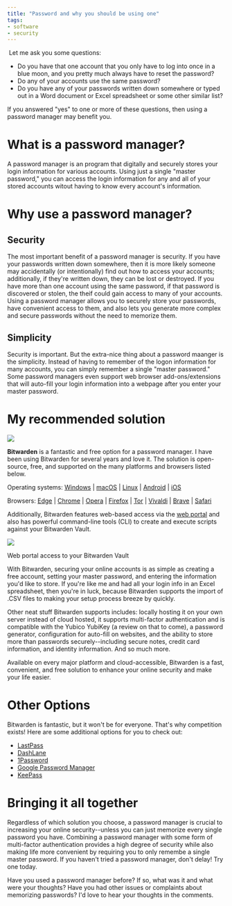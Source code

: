 ```yaml
---
title: "Password and why you should be using one"
tags:
- software
- security
---
```


 Let me ask you some questions:

- Do you have that one account that you only have to log into once in a blue moon, and you pretty much always have to reset the password?
- Do any of your accounts use the same password?
- Do you have any of your passwords written down somewhere or typed out in a Word document or Excel spreadsheet or some other similar list?

If you answered "yes" to one or more of these questions, then using a password manager may benefit you.

# What is a password manager?

A password manager is an program that digitally and securely stores your login information for various accounts. Using just a single "master password," you can access the login information for any and all of your stored accounts witout having to know every account's information.

# Why use a password manager?

## Security

The most important benefit of a password manager is security. If you have your passwords written down somewhere, then it is more likely someone may accidentally (or intentionally) find out how to access your accounts; additionally, if they're written down, they can be lost or destroyed. If you have more than one account using the same password, if that password is discovered or stolen, the theif could gain access to many of your accounts. Using a password manager allows you to securely store your passwords, have convenient access to them, and also lets you generate more complex and secure passwords without the need to memorize them.

## Simplicity

Security is important. But the extra-nice thing about a password maanger is the simplicity. Instead of having to remember of the logon information for many accounts, you can simply remember a single "master password." Some password managers even support web browser add-ons/extensions that will auto-fill your login information into a webpage after you enter your master password.

# My recommended solution

![](https://audiomgtmoregame.files.wordpress.com/2020/12/bitwarden_logo_horizontal.png?w=1024)

**Bitwarden** is a fantastic and free option for a password manager. I have been using Bitwarden for several years and love it. The solution is open-source, free, and supported on the many platforms and browsers listed below.

Operating systems: [Windows](https://www.blogger.com/blog/post/edit/8562458718891840214/2826015379359740939#) | [macOS](https://www.blogger.com/blog/post/edit/8562458718891840214/2826015379359740939#) | [Linux](https://www.blogger.com/blog/post/edit/8562458718891840214/2826015379359740939#) | [Android](https://www.blogger.com/blog/post/edit/8562458718891840214/2826015379359740939#) | [iOS](https://www.blogger.com/blog/post/edit/8562458718891840214/2826015379359740939#)

Browsers: [Edge](https://www.blogger.com/blog/post/edit/8562458718891840214/2826015379359740939#) | [Chrome](https://www.blogger.com/blog/post/edit/8562458718891840214/2826015379359740939#) | [Opera](https://www.blogger.com/blog/post/edit/8562458718891840214/2826015379359740939#) | [Firefox](https://www.blogger.com/blog/post/edit/8562458718891840214/2826015379359740939#) | [Tor](https://www.blogger.com/blog/post/edit/8562458718891840214/2826015379359740939#) | [Vivaldi](https://www.blogger.com/blog/post/edit/8562458718891840214/2826015379359740939#) | [Brave](https://www.blogger.com/blog/post/edit/8562458718891840214/2826015379359740939#) | [Safari](https://www.blogger.com/blog/post/edit/8562458718891840214/2826015379359740939#)

Additionally, Bitwarden features web-based access via the [web portal](https://www.blogger.com/blog/post/edit/8562458718891840214/2826015379359740939#) and also has powerful command-line tools (CLI) to create and execute scripts against your Bitwarden Vault.

![](https://audiomgtmoregame.files.wordpress.com/2020/12/web-vault-macbook.png?w=1024)

Web portal access to your Bitwarden Vault

With Bitwarden, securing your online accounts is as simple as creating a free account, setting your master password, and entering the information you'd like to store. If you're like me and had all your login info in an Excel spreadsheet, then you're in luck, because Bitwarden supports the import of .CSV files to making your setup process breeze by quickly.

Other neat stuff Bitwarden supports includes: locally hosting it on your own server instead of cloud hosted, it supports multi-factor authentication and is compatible with the Yubico YubiKey (a review on that to come), a password generator, configuration for auto-fill on websites, and the ability to store more than passwords securely--including secure notes, credit card information, and identity information. And so much more.

Available on every major platform and cloud-accessible, Bitwarden is a fast, convenient, and free solution to enhance your online security and make your life easier.

# Other Options

Bitwarden is fantastic, but it won't be for everyone. That's why competition exists! Here are some additional options for you to check out:

- [LastPass](https://www.blogger.com/blog/post/edit/8562458718891840214/2826015379359740939#)
- [DashLane](https://www.blogger.com/blog/post/edit/8562458718891840214/2826015379359740939#)
- [1Password](https://www.blogger.com/blog/post/edit/8562458718891840214/2826015379359740939#)
- [Google Password Manager](https://www.blogger.com/blog/post/edit/8562458718891840214/2826015379359740939#)
- [KeePass](https://www.blogger.com/blog/post/edit/8562458718891840214/2826015379359740939#)

# Bringing it all together

Regardless of which solution you choose, a password manager is crucial to increasing your online security--unless you can just memorize every single password you have. Combining a password manager with some form of multi-factor authentication provides a high degree of security while also making life more convenient by requiring you to only remembe a single master password. If you haven't tried a password manager, don't delay! Try one today.

Have you used a password manager before? If so, what was it and what were your thoughts? Have you had other issues or complaints about memorizing passwords? I'd love to hear your thoughts in the comments.